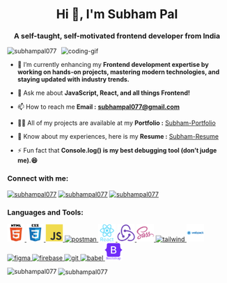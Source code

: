 <h1 align="center">Hi 👋, I'm Subham Pal</h1>
<h3 align="center">A self-taught, self-motivated frontend developer from India</h3>

<img align="right" width="380" src="https://media1.giphy.com/media/v1.Y2lkPTc5MGI3NjExcnJnZ291czNyNWU4Z2dsNmF3dmtqenowaWs1aDd5YWVvd3czbW9lZCZlcD12MV9pbnRlcm5hbF9naWZfYnlfaWQmY3Q9Zw/78XCFBGOlS6keY1Bil/giphy.gif" alt="coding-gif" />

<p align="left"> <img src="https://komarev.com/ghpvc/?username=subhampal077&label=Profile%20views&color=0e75b6&style=flat" alt="subhampal077" /> </p>

- 🔭 I’m currently enhancing my **Frontend development expertise by working on hands-on projects, mastering modern technologies, and staying updated with industry trends.**

- 💬 Ask me about **JavaScript, React, and all things Frontend!**

- 📫 How to reach me **Email :** **subhampal077@gmail.com**

- 👨‍💻 All of my projects are available at my **Portfolio :** <a href="https://subham077-portfolio.netlify.app/" target="_blank">Subham-Portfolio</a>

- 📄 Know about my experiences, here is my **Resume :** <a href="https://drive.google.com/file/d/1suqTjZX8A1tJqeYZ7zYPtgJG_j2cr3Nb/view?usp=sharing" target="_blank">Subham-Resume</a>

- ⚡ Fun fact that **Console.log() is my best debugging tool (don’t judge me).😆**

<h3 align="left">Connect with me:</h3>
<p align="left">
<a href="https://linkedin.com/in/subhampal077" target="_blank"><img align="center" src="https://raw.githubusercontent.com/rahuldkjain/github-profile-readme-generator/master/src/images/icons/Social/linked-in-alt.svg" alt="subhampal077" height="30" width="40" /></a>
<a href="https://www.leetcode.com/subhampal077" target="_blank"><img align="center" src="https://raw.githubusercontent.com/rahuldkjain/github-profile-readme-generator/master/src/images/icons/Social/leet-code.svg" alt="subhampal077" height="30" width="40" /></a>
<a href="https://twitter.com/subhampal077" target="_blank"><img align="center" src="https://raw.githubusercontent.com/rahuldkjain/github-profile-readme-generator/master/src/images/icons/Social/twitter.svg" alt="subhampal077" height="30" width="40" /></a>
</p>

<h3 align="left">Languages and Tools:</h3>
<p align="left"> <a href="https://www.w3.org/html/" target="_blank" rel="noreferrer"> <img src="https://raw.githubusercontent.com/devicons/devicon/master/icons/html5/html5-original-wordmark.svg" alt="html5" width="40" height="40"/> </a> <a href="https://www.w3schools.com/css/" target="_blank" rel="noreferrer"> <img src="https://raw.githubusercontent.com/devicons/devicon/master/icons/css3/css3-original-wordmark.svg" alt="css3" width="40" height="40"/> </a> <a href="https://developer.mozilla.org/en-US/docs/Web/JavaScript" target="_blank" rel="noreferrer"> <img src="https://raw.githubusercontent.com/devicons/devicon/master/icons/javascript/javascript-original.svg" alt="javascript" width="40" height="40"/> </a> <a href="https://postman.com" target="_blank" rel="noreferrer"> <img src="https://www.vectorlogo.zone/logos/getpostman/getpostman-icon.svg" alt="postman" width="40" height="40"/> </a> <a href="https://reactjs.org/" target="_blank" rel="noreferrer"> <img src="https://raw.githubusercontent.com/devicons/devicon/master/icons/react/react-original-wordmark.svg" alt="react" width="40" height="40"/> </a> <a href="https://redux.js.org" target="_blank" rel="noreferrer"> <img src="https://raw.githubusercontent.com/devicons/devicon/master/icons/redux/redux-original.svg" alt="redux" width="40" height="40"/> </a> <a href="https://sass-lang.com" target="_blank" rel="noreferrer"> <img src="https://raw.githubusercontent.com/devicons/devicon/master/icons/sass/sass-original.svg" alt="sass" width="40" height="40"/> </a> <a href="https://tailwindcss.com/" target="_blank" rel="noreferrer"> <img src="https://www.vectorlogo.zone/logos/tailwindcss/tailwindcss-icon.svg" alt="tailwind" width="40" height="40"/> </a> <a href="https://webpack.js.org" target="_blank" rel="noreferrer"> <img src="https://raw.githubusercontent.com/devicons/devicon/d00d0969292a6569d45b06d3f350f463a0107b0d/icons/webpack/webpack-original-wordmark.svg" alt="webpack" width="40" height="40"/> </a> <a href="https://www.figma.com/" target="_blank" rel="noreferrer"> <img src="https://www.vectorlogo.zone/logos/figma/figma-icon.svg" alt="figma" width="40" height="40"/> </a> <a href="https://firebase.google.com/" target="_blank" rel="noreferrer"> <img src="https://www.vectorlogo.zone/logos/firebase/firebase-icon.svg" alt="firebase" width="40" height="40"/> </a> <a href="https://git-scm.com/" target="_blank" rel="noreferrer"> <img src="https://www.vectorlogo.zone/logos/git-scm/git-scm-icon.svg" alt="git" width="40" height="40"/> </a> <a href="https://babeljs.io/" target="_blank" rel="noreferrer"> <img src="https://www.vectorlogo.zone/logos/babeljs/babeljs-icon.svg" alt="babel" width="40" height="40"/> </a> <a href="https://getbootstrap.com" target="_blank" rel="noreferrer"> <img src="https://raw.githubusercontent.com/devicons/devicon/master/icons/bootstrap/bootstrap-plain-wordmark.svg" alt="bootstrap" width="40" height="40"/> </a> </p>

<p><img align="left" src="https://github-readme-stats.vercel.app/api/top-langs/?username=subhampal077" alt="subhampal077" /></p>

<p>&nbsp;<img align="center" src="https://github-readme-stats.vercel.app/api?username=subhampal077&theme=blue-green&show_icons=true&locale=en" alt="subhampal077" /></p>

